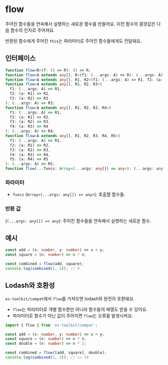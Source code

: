 # flow

주어진 함수들을 연속해서 실행하는 새로운 함수를 만들어요. 이전 함수의 결괏값은 다음 함수의 인자로 주어져요.

반환된 함수에게 주어진 `this`는 파라미터로 주어진 함수들에게도 전달돼요.

## 인터페이스

```typescript
function flow<R>(f: () => R): () => R;
function flow<A extends any[], R>(f1: (...args: A) => R): (...args: A) => R;
function flow<A extends any[], R1, R2>(f1: (...args: A) => R1, f2: (a: R1) => R2): (...args: A) => R2;
function flow<A extends any[], R1, R2, R3>(
  f1: (...args: A) => R1,
  f2: (a: R1) => R2,
  f3: (a: R2) => R3
): (...args: A) => R3;
function flow<A extends any[], R1, R2, R3, R4>(
  f1: (...args: A) => R1,
  f2: (a: R1) => R2,
  f3: (a: R2) => R3,
  f4: (a: R3) => R4
): (...args: A) => R4;
function flow<A extends any[], R1, R2, R3, R4, R5>(
  f1: (...args: A) => R1,
  f2: (a: R1) => R2,
  f3: (a: R2) => R3,
  f4: (a: R3) => R4,
  f5: (a: R4) => R5
): (...args: A) => R5;
function flow(...funcs: Array<(...args: any[]) => any>): (...args: any[]) => any;
```

### 파라미터

- `funcs` (`Array<(...args: any[]) => any>`): 호출할 함수들.

### 반환 값

(`(...args: any[]) => any`): 주어진 함수들을 연속해서 실행하는 새로운 함수.

## 예시

```typescript
const add = (x: number, y: number) => x + y;
const square = (n: number) => n * n;

const combined = flow(add, square);
console.log(combined(1, 2)); // 9
```

## Lodash와 호환성  

`es-toolkit/compat`에서 `flow`를 가져오면 lodash와 완전히 호환돼요.

- `flow`는 파라미터로 개별 함수뿐만 아니라 함수들의 배열도 받을 수 있어요.  
- 파라미터로 함수가 아닌 값이 주어지면 `flow`는 오류를 발생시켜요.

```typescript
import { flow } from 'es-toolkit/compat';

const add = (x: number, y: number) => x + y;
const square = (n: number) => n * n;
const double = (n: number) => n * 2;

const combined = flow([add, square], double);
console.log(combined(1, 2)); // => 18
```